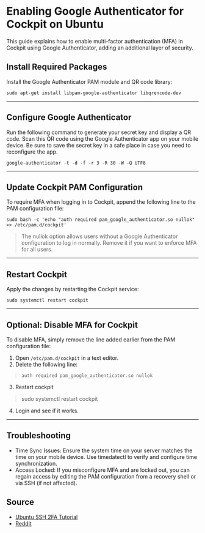 # Enabling Google Authenticator for Cockpit on Ubuntu

This guide explains how to enable multi-factor authentication (MFA) in Cockpit using Google Authenticator, adding an additional layer of security.

## Install Required Packages

Install the Google Authenticator PAM module and QR code library:

```
sudo apt-get install libpam-google-authenticator libqrencode-dev
```
---
## Configure Google Authenticator

Run the following command to generate your secret key and display a QR code. Scan this QR code using the Google Authenticator app on your mobile device. Be sure to save the secret key in a safe place in case you need to reconfigure the app.

```
google-authenticator -t -d -f -r 3 -R 30 -W -Q UTF8
```
---

## Update Cockpit PAM Configuration

To require MFA when logging in to Cockpit, append the following line to the PAM configuration file:

```
sudo bash -c 'echo "auth required pam_google_authenticator.so nullok" >> /etc/pam.d/cockpit'
```
> The nullok option allows users without a Google Authenticator configuration to log in normally. Remove it if you want to enforce MFA for all users.
---
## Restart Cockpit

Apply the changes by restarting the Cockpit service:

```
sudo systemctl restart cockpit
```
---
## Optional: Disable MFA for Cockpit

To disable MFA, simply remove the line added earlier from the PAM configuration file:
1. Open `/etc/pam.d/cockpit` in a text editor.
2. Delete the following line:
> `auth required pam_google_authenticator.so nullok`
3. Restart cockpit
> sudo systemctl restart cockpit
4. Login and see if it works.
---
## Troubleshooting
- Time Sync Issues: Ensure the system time on your server matches the time on your mobile device. Use timedatectl to verify and configure time synchronization.
- Access Locked: If you misconfigure MFA and are locked out, you can regain access by editing the PAM configuration from a recovery shell or via SSH (if not affected).

## Source

- [Ubuntu SSH 2FA Tutorial](https://ubuntu.com/tutorials/configure-ssh-2fa#1-overview)
- [Reddit](https://www.reddit.com/r/Ubuntu/comments/1cjkv3j/guide_how_to_enable_google_authenticator_to/)
